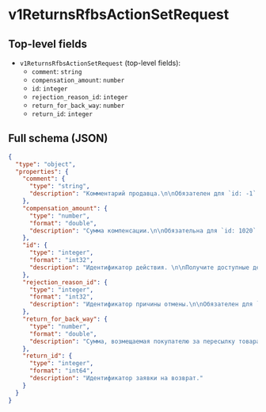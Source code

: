 # v1ReturnsRfbsActionSetRequest

## Top-level fields
- `v1ReturnsRfbsActionSetRequest` (top-level fields):
  - `comment`: `string`
  - `compensation_amount`: `number`
  - `id`: `integer`
  - `rejection_reason_id`: `integer`
  - `return_for_back_way`: `number`
  - `return_id`: `integer`

## Full schema (JSON)
```json
{
  "type": "object",
  "properties": {
    "comment": {
      "type": "string",
      "description": "Комментарий продавца.\n\nОбязателен для `id: -1` и `id: -10`.\n"
    },
    "compensation_amount": {
      "type": "number",
      "format": "double",
      "description": "Сумма компенсации.\n\nОбязательна для `id: 1020`.\n"
    },
    "id": {
      "type": "integer",
      "format": "int32",
      "description": "Идентификатор действия. \n\nПолучите доступные действия `returns.available_actions` методом [/v2/returns/rfbs/get](#operation/RFBSReturnsAPI_ReturnsRfbsGetV2).\n"
    },
    "rejection_reason_id": {
      "type": "integer",
      "format": "int32",
      "description": "Идентификатор причины отмены.\n\nОбязателен для `id: -1` и `id: -10`.\n\nПолучите возможные причины отмены `returns.rejection_reason` методом [/v2/returns/rfbs/get](#operation/RFBSReturnsAPI_ReturnsRfbsGetV2).\n"
    },
    "return_for_back_way": {
      "type": "number",
      "format": "double",
      "description": "Сумма, возмещаемая покупателю за пересылку товара.\n\nОтрицательные значения приравниваются к `0`.\n"
    },
    "return_id": {
      "type": "integer",
      "format": "int64",
      "description": "Идентификатор заявки на возврат."
    }
  }
}
```
